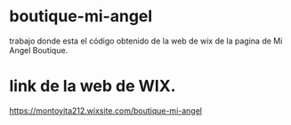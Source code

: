 # boutique-mi-angel

trabajo donde esta el código obtenido de la web de wix de la pagina de Mi Angel Boutique.

<h1>link de la web de WIX.</h1>

https://montoyita212.wixsite.com/boutique-mi-angel
